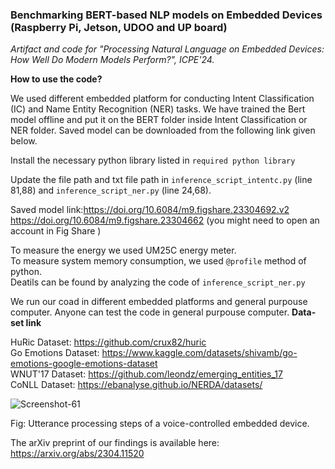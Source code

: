### Benchmarking BERT-based NLP models on Embedded Devices (Raspberry Pi, Jetson, UDOO and UP board)

_Artifact and code for "Processing Natural Language on Embedded Devices: How Well Do Modern Models Perform?", ICPE'24._  

**How to use the code?**  


We used different embedded platform for conducting Intent Classification (IC) and Name Entity Recognition (NER) tasks.
We have trained the Bert model offline and put it on the BERT folder inside Intent Classification or NER folder. Saved model can be downloaded from the following link given below.  

Install the necessary python library listed in `required python library`  

Update the file path and txt file path in `inference_script_intentc.py` (line 81,88) and `inference_script_ner.py` (line 24,68).

Saved model link:https://doi.org/10.6084/m9.figshare.23304692.v2  https://doi.org/10.6084/m9.figshare.23304662 (you might need to open an account in Fig Share )

To measure the energy we used UM25C energy meter.     
To measure system memory consumption, we used `@profile` method of python.   
Deatils can be found by analyzing the code of `inference_script_ner.py`      

We run our coad in different embedded platforms and general purpouse computer. Anyone can test the code in general purpouse computer.
**Data-set link**   


HuRic Dataset: https://github.com/crux82/huric      
Go Emotions Dataset: https://www.kaggle.com/datasets/shivamb/go-emotions-google-emotions-dataset        
WNUT'17 Dataset: https://github.com/leondz/emerging_entities_17         
CoNLL Dataset: https://ebanalyse.github.io/NERDA/datasets/     

![Screenshot-61](https://github.com/CPS2RL/NLP-on-Embedded-Devices/assets/71979845/2690e3a1-27af-4b9f-8523-6ec05df8df8a)

Fig: Utterance processing steps of a voice-controlled embedded device.

The arXiv preprint of our findings is available here: https://arxiv.org/abs/2304.11520      
